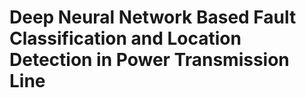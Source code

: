 <p align="center">
  <h1>Deep Neural Network Based Fault Classification and Location Detection in Power Transmission Line</h1> 
</p>
